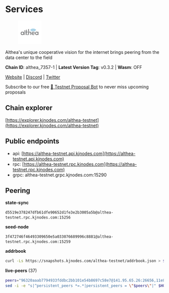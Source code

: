 # Services

<figure><img src="https://raw.githubusercontent.com/kj89/cosmos-images/main/logos/althea.png" alt=""><figcaption></figcaption></figure>

Althea's unique cooperative vision for the internet  brings peering from the data center to the field

**Chain ID**: althea_7357-1 | **Latest Version Tag**: v0.3.2 | **Wasm**: OFF

[Website](https://www.althea.net) | [Discord](https://discord.gg/ZTKWfpDs) | [Twitter](https://twitter.com/altheanetwork)



Subscribe to our free [🤖 Testnet Proposal Bot](https://t.me/kjnodes_testnet_proposal_bot) to never miss upcoming proposals


## Chain explorer
[https://explorer.kjnodes.com/althea-testnet](https://explorer.kjnodes.com/althea-testnet)

## Public endpoints

* api: [https://althea-testnet.api.kjnodes.com](https://althea-testnet.api.kjnodes.com)
* rpc: [https://althea-testnet.rpc.kjnodes.com](https://althea-testnet.rpc.kjnodes.com)
* grpc: althea-testnet.grpc.kjnodes.com:15290

## Peering

**state-sync**

```text
d5519e378247dfb61dfe90652d1fe3e2b3005a5b@althea-testnet.rpc.kjnodes.com:15256
```

**seed-node**

```text
3f472746f46493309650e5a033076689996c8881@althea-testnet.rpc.kjnodes.com:15259
```

**addrbook**
```bash
curl -Ls https://snapshots.kjnodes.com/althea-testnet/addrbook.json > $HOME/.althea/config/addrbook.json
```

**live-peers** (37)
```bash
peers="96320aaab7794933fddbc2bb101e54b8697c58e7@141.95.65.26:26656,11e8f38e3c5601e4ab2333d5a5bbb108a39b8e1c@159.69.110.238:26656,31e4e58aed75f099eb5b71fd9fd48b48e4bf721a@5.75.170.207:26656,ccc09b0fb3c5f6b2dc826a6896bf43b099921bdb@207.180.253.242:26656,0037b2dc30933fa5c027a83be39f0061253ff83b@5.189.157.140:26656,382264d78149b62e679bf6d0b93dc74dd033fc05@65.108.2.41:26656,bcec1c0df99526be43efa248491b87e8a2374ebe@94.130.26.9:26956,70caf9545f6fd67f2561964b0a69bf36ba6f81d4@5.161.205.63:26656,17edf24237b1c2b5b196d344761f964407d05862@65.108.233.109:12456,937dcf8c45b7c64e5188a7036427f2ce86383035@95.165.89.222:24126,1d9a103d1e24c590bdfb577537eddd19a322f886@65.109.92.240:17886,0d4220d2bbda711183a8db6f45c26b1541fa0d6a@65.109.116.204:21856,d5519e378247dfb61dfe90652d1fe3e2b3005a5b@65.109.68.190:52656,76932bbeb29836c6405329c21358d051ef6e33a3@65.109.65.163:21856,856ac01afa0163c27b69e1b25464427310120924@85.25.134.23:26656,5b6c6d679904ded86d36397e8ea583c122f5ddbd@144.91.102.95:26656,4f5eb5164329a61fc898ac75849ae873c8e539c9@66.172.36.135:14656,04917b5810df2a380c1b18d83f577f1aba550818@222.106.187.14:53300,c5f4a56c4f1ba1cf3d4f8d787eb0f90d9cb963ec@65.109.34.133:61056,6c3d7683bf40a521b7c22391fd6c989b46a2e0e2@78.46.106.75:27656,0aac1fc75b4a613f6bb7d15c6250350d478227a6@66.45.231.30:11144,975393744d620d9dcb8dfd21c0282a6285766523@176.57.184.215:26656,fd54b3d5e49c047dae61ca3a8e430f500eab783c@65.109.92.148:26656,6d97969912514e3583dee8e0cca15a383adbde6c@213.246.57.175:26656,c831cd6ac278ab971eca94dda0c29191e8f39036@138.201.135.123:26656,cd71580f8ab4af6beeaf867702a86ca6f9331f71@65.19.136.133:23296,7a69ca211e4dca2c8c5e5ad2582e81db6adb9f3c@65.108.70.119:29656,a1c05be605625e7fd3af6b9e5c84937a48482be5@35.201.194.177:26656,f6e3f995ba1c3ceed8bd556d9a23d2922d98a9a6@66.172.36.136:14656,a590d26a6ad6629878aa88fec7283b7b3f7e7d45@5.189.157.124:36656,c6e1ed7117cd56036cc51835945d155e9c474c01@144.76.17.123:26656,ff3fe47b494b0bf3dedf2d47dc9acf0e2ba3b7ae@65.108.43.113:52656,3aeffaa1ac7b6741110987cfae4604751ac7d865@107.22.132.229:26656,90d692d481c1c4739ba8a7045b5552fa8d410901@88.99.164.158:17886,eab7a70812ba39094fc8bbf4f69f099123863b38@81.30.157.35:11656,1f1d115b9a70aa72f321bae376b1c6e44bab4668@24.17.14.167:46656,ade4d8bc8cbe014af6ebdf3cb7b1e9ad36f412c0@176.9.82.221:12456"
sed -i -e "s|^persistent_peers *=.*|persistent_peers = \"$peers\"|" $HOME/.althea/config/config.toml
```
